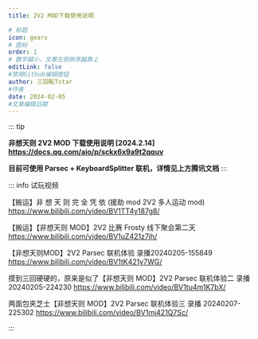 ```yaml
---
title: 2V2 MOD下载使用说明

# 标题
icon: gears
# 图标
order: 1
# 数字越小，文章左侧排序越靠上
editLink: false
#禁用Github编辑按钮
author: 三回転Tstar
#作者
date: 2024-02-05
#文章编辑日期
---
```


::: tip 

**非想天则 2V2 MOD 下载使用说明 [2024.2.14]  https://docs.qq.com/aio/p/sckx6x9a9t2qquv**

**目前可使用 Parsec + KeyboardSplitter 联机，详情见上方腾讯文档**
:::

::: info 试玩视频

【搬运】非 想 天 则 完 全 凭 依 (援助 mod 2V2 多人运动 mod) https://www.bilibili.com/video/BV1TT4y187g8/

【搬运】【非想天则 MOD】2V2 比赛 Frosty 线下聚会第二天 https://www.bilibili.com/video/BV1uZ421z7ih/

【非想天则MOD】2V2 Parsec 联机体验 录播20240205-155849 https://www.bilibili.com/video/BV1tK421y7WG/

摸到三回硬硬的，原来是似了【非想天则 MOD】2V2 Parsec 联机体验二 录播 20240205-224230 https://www.bilibili.com/video/BV1tu4m1K7bX/

两面包夹芝士【非想天则 MOD】2V2 Parsec 联机体验三 录播 20240207-225302 https://www.bilibili.com/video/BV1mj421Q7Sc/

:::

